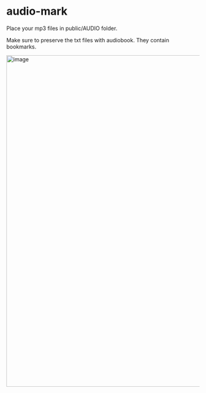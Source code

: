 # audio-mark
 Place your mp3 files in public/AUDIO folder.
 
 Make sure to preserve the txt files with audiobook. They contain bookmarks.
 
<img width="865" alt="image" src="https://user-images.githubusercontent.com/33816465/172056022-e89ad1ae-968f-42b9-84a7-b22f11e3bdbb.png">

